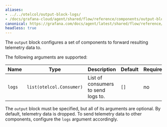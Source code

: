 ```yaml
---
aliases:
- ../../otelcol/output-block-logs/
- /docs/grafana-cloud/agent/shared/flow/reference/components/output-block-logs/
canonical: https://grafana.com/docs/agent/latest/shared/flow/reference/components/output-block-logs/
headless: true
---
```


The `output` block configures a set of components to forward resulting
telemetry data to.

The following arguments are supported:

Name | Type | Description | Default | Required
---- | ---- | ----------- | ------- | --------
`logs` | `list(otelcol.Consumer)` | List of consumers to send logs to. | `[]` | no

The `output` block must be specified, but all of its arguments are optional. By
default, telemetry data is dropped. To send telemetry data to other components,
configure the `logs` argument accordingly.
